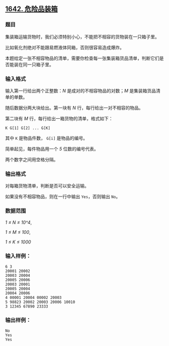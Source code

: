 ## [1642. 危险品装箱](https://www.acwing.com/problem/content/1644/)

### 题目

集装箱运输货物时，我们必须特别小心，不能把不相容的货物装在一只箱子里。

比如氧化剂绝对不能跟易燃液体同箱，否则很容易造成爆炸。

本题给定一张不相容物品的清单，需要你检查每一张集装箱货品清单，判断它们是否能装在同一只箱子里。

### 输入格式

输入第一行给出两个正整数：*N* 是成对的不相容物品的对数；*M* 是集装箱货品清单的单数。

随后数据分两大块给出。第一块有 *N* 行，每行给出一对不相容的物品。

第二块有 *M* 行，每行给出一箱货物的清单，格式如下：

```
K G[1] G[2] ... G[K]
```

其中 `K` 是物品件数， `G[i]` 是物品的编号。

简单起见，每件物品用一个 *5* 位数的编号代表。

两个数字之间用空格分隔。

### 输出格式

对每箱货物清单，判断是否可以安全运输。

如果没有不相容物品，则在一行中输出 `Yes`，否则输出 `No`。

### 数据范围

*1 ≤ N ≤ 10^4*,

*1 ≤ M ≤ 100*,

*1 ≤ K ≤ 1000*

### 输入样例：

```
6 3
20001 20002
20003 20004
20005 20006
20003 20001
20005 20004
20004 20006
4 00001 20004 00002 20003
5 98823 20002 20003 20006 10010
3 12345 67890 23333
```

### 输出样例：

```
No
Yes
Yes
```
